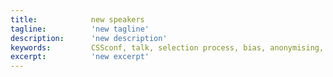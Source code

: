 ```yaml
---
title:            new speakers
tagline:          'new tagline'
description:      'new description'
keywords:         CSSconf, talk, selection process, bias, anonymising, diversity, organisation, speakers, conference
excerpt:          'new excerpt'
---
```

